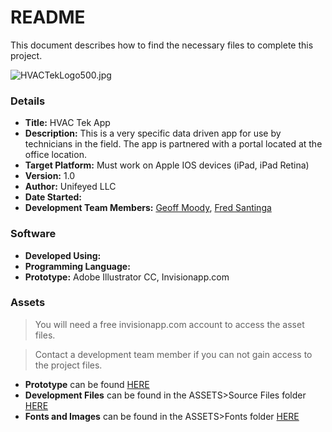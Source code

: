 # README #

This document describes how to find the necessary files to complete this project.

![HVACTekLogo500.jpg](https://bitbucket.org/repo/LE8zgk/images/1028478546-HVACTekLogo500.jpg)

### Details ###

* __Title:__ HVAC Tek App
* __Description:__  This is a very specific data driven app for use by technicians in the field.  The app is partnered with a portal located at the office location.
* __Target Platform:__ Must work on Apple IOS devices (iPad, iPad Retina)
* __Version:__ 1.0
* __Author:__ Unifeyed LLC
* __Date Started:__ 
* __Development Team Members:__ [Geoff Moody](mailto:gmoody@unifeyed.com), [Fred Santinga](mailto:fsantinga@unifeyed.com)

### Software ###

* __Developed Using:__ 
* __Programming Language:__ 
* __Prototype:__ Adobe Illustrator CC, Invisionapp.com

### Assets ###

>You will need a free invisionapp.com account to access the asset files. 

>Contact a development team member if you can not gain access to the project files.

* __Prototype__ can be found [HERE](https://invis.io/A95IC70WB)
* __Development Files__ can be found in the ASSETS>Source Files folder [HERE](https://projects.invisionapp.com/d/main#/projects/5780224/assets)
* __Fonts and Images__ can be found in the ASSETS>Fonts folder [HERE](https://projects.invisionapp.com/d/main#/projects/5780224/assets)